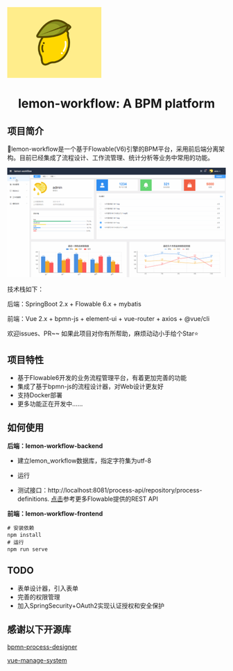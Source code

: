 <img src="./logo.jpeg" style="zoom:33%;" />

# <center>lemon-workflow: A BPM platform</center>

## 项目简介

:lemon:lemon-workflow是一个基于Flowable(V6)引擎的BPM平台，采用前后端分离架构。目前已经集成了流程设计、工作流管理、统计分析等业务中常用的功能。

<img src="./show.gif" style="zoom:50%;" />

技术栈如下：

后端：SpringBoot 2.x + Flowable 6.x + mybatis

前端：Vue 2.x  + bpmn-js + element-ui + vue-router + axios + @vue/cli

欢迎issues、PR~~ 如果此项目对你有所帮助，麻烦动动小手给个Star⭐

## 项目特性

- 基于Flowable6开发的业务流程管理平台，有着更加完善的功能
- 集成了基于bpmn-js的流程设计器，对Web设计更友好
- 支持Docker部署
- 更多功能正在开发中……

## 如何使用

**后端：lemon-workflow-backend**

- 建立lemon_workflow数据库，指定字符集为utf-8

- 运行

- 测试接口：http://localhost:8081/process-api/repository/process-definitions. [点击](https://flowable.com/open-source/docs/bpmn/ch15-REST/)参考更多Flowable提供的REST API

**前端：lemon-workflow-frontend**

```
# 安装依赖
npm install
# 运行
npm run serve
```

## TODO

- 表单设计器，引入表单
- 完善的权限管理
- 加入SpringSecurity+OAuth2实现认证授权和安全保护

## 感谢以下开源库

[bpmn-process-designer](https://github.com/miyuesc/bpmn-process-designer)

[vue-manage-system](https://github.com/lin-xin/vue-manage-system/tree/V4.2.0)


